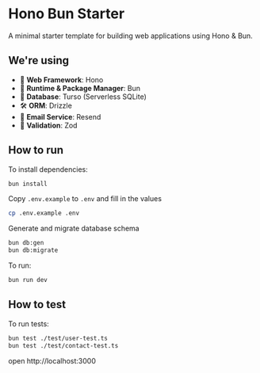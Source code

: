 # Hono Bun Starter
A minimal starter template for building web applications using Hono & Bun.

## We're using
- 🚀 **Web Framework**: Hono
- 🧊 **Runtime & Package Manager**: Bun
- 💾 **Database**: Turso (Serverless SQLite)
- 🛠️ **ORM**: Drizzle
- 📧 **Email Service**: Resend
- 🔐 **Validation**: Zod

## How to run
To install dependencies:
```sh
bun install
```

Copy `.env.example` to `.env` and fill in the values
```sh
cp .env.example .env
```

Generate and migrate database schema
```sh
bun db:gen
bun db:migrate
```

To run:
```sh
bun run dev
```

## How to test
To run tests:
```sh
bun test ./test/user-test.ts
bun test ./test/contact-test.ts 
```

open http://localhost:3000
